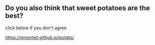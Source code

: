## Do you also think that sweet potatoes are the best?

click below if you don't agree

https://gmonteil.github.io/potato/
